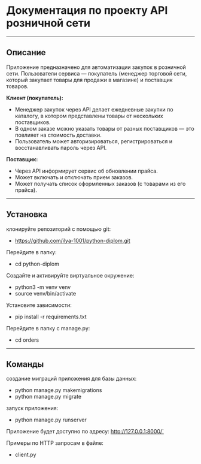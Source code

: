 # Документация по проекту API розничной сети

---

## Описание

Приложение предназначено для автоматизации закупок в розничной сети. Пользователи сервиса — покупатель (менеджер торговой сети, который закупает товары для продажи в магазине) и поставщик товаров.

**Клиент (покупатель):**

- Менеджер закупок через API делает ежедневные закупки по каталогу, в котором
  представлены товары от нескольких поставщиков.
- В одном заказе можно указать товары от разных поставщиков — это
  повлияет на стоимость доставки.
- Пользователь может авторизироваться, регистрироваться и восстанавливать пароль через API.
    
**Поставщик:**

- Через API информирует сервис об обновлении прайса.
- Может включать и отключать прием заказов.
- Может получать список оформленных заказов (с товарами из его прайса).

---

## Установка

клонируйте репозиторий с помощью git:

- https://github.com/ilya-1001/python-diplom.git

Перейдите в папку:

- cd python-diplom

Создайте и активируйте виртуальное окружение:

- python3 -m venv venv
- source venv/bin/activate

Установите зависимости:

- pip install -r requirements.txt

Перейдите в папку с manage.py:

- cd orders

---

## Команды

создание миграций приложения для базы данных:

- python manage.py makemigrations
- python manage.py migrate

запуск приложения:

- python manage.py runserver

Приложение будет доступно по адресу: http://127.0.0.1:8000/`

Примеры по HTTP запросам в файле: 
- client.py
